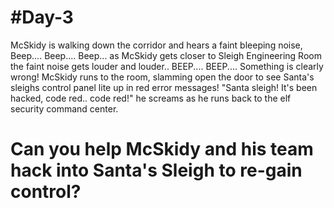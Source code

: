 #Day-3
===================================================================

McSkidy is walking down the corridor and hears a faint bleeping noise, Beep.... Beep.... Beep... as McSkidy gets closer to Sleigh Engineering Room the faint noise gets louder and louder.. BEEP.... BEEP.... Something is clearly wrong! McSkidy runs to the room, slamming open the door to see Santa's sleighs control panel lite up in red error messages! "Santa sleigh! It's been hacked, code red.. code red!" he screams as he runs back to the elf security command center.

Can you help McSkidy and his team hack into Santa's Sleigh to re-gain control?
===================================================================

